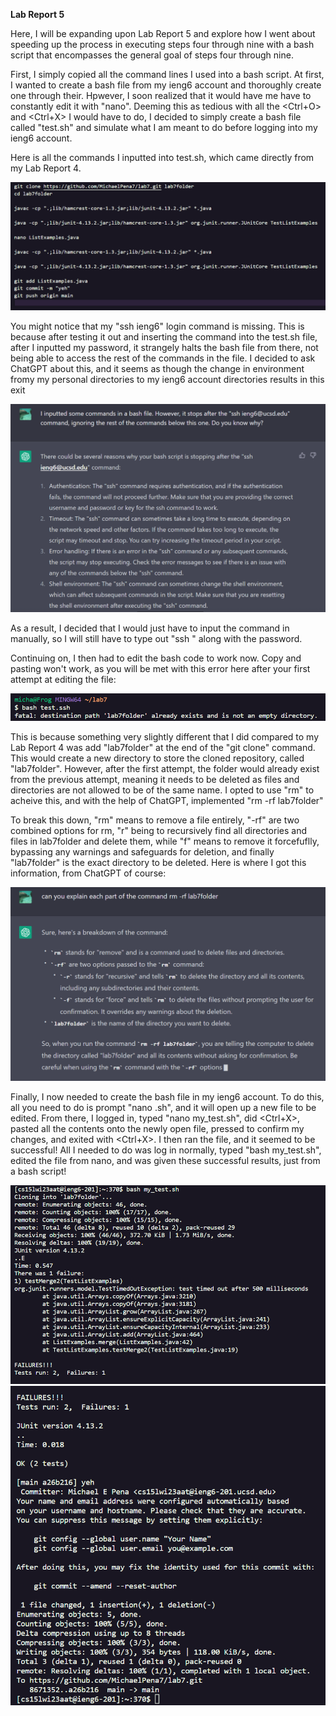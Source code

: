 **Lab Report 5**

Here, I will be expanding upon Lab Report 5 and explore how I went about speeding up the process in executing steps four through nine with a bash script that encompasses the general goal 
of steps four through nine.

First, I simply copied all the command lines I used into a bash script. At first, I wanted to create a bash file from my ieng6 account and thoroughly create one through their. Hpwever, I soon realized that it would have me have to constantly edit it with "nano". Deeming this as tedious with all the <Ctrl+O> and <Ctrl+X> I would have to do, I decided to simply create a bash file called "test.sh" and simulate what I am meant to do before logging into my ieng6 account.

Here is all the commands I inputted into test.sh, which came directly from my Lab Report 4.

![Image](lab5_1.png)

You might notice that my "ssh ieng6" login command is missing. This is because after testing it out and inserting the command into the test.sh file, after I inputted my password, it strangely halts the bash file from there, not being able to access the rest of the commands in the file. I decided to ask ChatGPT about this, and it seems as though the change in environment fromy my personal directories to my ieng6 account directories results in this exit

![Image](ChatGPT_help.png)

As a result, I decided that I would just have to input the command in manually, so I will still have to type out "ssh <my ieng6 user>" along with the password.

Continuing on, I then had to edit the bash code to work now. Copy and pasting won't work, as you will be met with this error here after your first attempt at editing the file:

![Image](lab5_2.png)

This is because something very slightly different that I did compared to my Lab Report 4 was add "lab7folder" at the end of the "git clone" command. This would create a new directory to store the cloned repository, called "lab7folder". However, after the first attempt, the folder would already exist from the previous attempt, meaning it needs to be deleted as files and directories are not allowed to be of the same name. I opted to use "rm" to acheive this, and with the help of ChatGPT, implemented "rm -rf lab7folder"

To break this down, "rm" means to remove a file entirely, "-rf" are two combined options for rm, "r" being to recursively find all directories and files in lab7folder and delete them, while "f" means to remove it forcefuflly, bypassing any warnings and safeguards for deletion, and finally "lab7folder" is the exact directory to be deleted. Here is where I got this information, from ChatGPT of course:

![Image](ChatGPT_help2.png)

Finally, I now needed to create the bash file in my ieng6 account. To do this, all you need to do is prompt "nano <name of file>.sh", and it will open up a new file to be edited. From there, I logged in, typed "nano my_test.sh", did <Ctrl+X>, pasted all the contents onto the newly open file, pressed <enter> to confirm my changes, and exited with <Ctrl+X>. I then ran the file, and it seemed to be successful! All I needed to do was log in normally, typed "bash my_test.sh", edited the file from nano, and was given these successful results, just from a bash script!
  
![Image](success.png)
![Image](success2.png)
 
  
